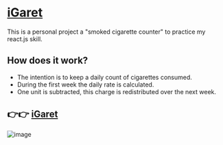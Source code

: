 # [iGaret](https://maeskidev.github.io/igaret/) 
This is a personal project a "smoked cigarette counter" to practice my react.js skill.

## How does it work?
- The intention is to keep a daily count of cigarettes consumed.
- During the first week the daily rate is calculated.
- One unit is subtracted, this charge is redistributed over the next week.


## 👉👉 [iGaret](https://maeskidev.github.io/igaret/)
![image](https://github.com/maeskrr/igaret/assets/26150899/7b97b120-7503-4c58-8c53-ab7d6807f829)


